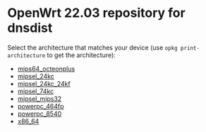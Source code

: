 OpenWrt 22.03 repository for dnsdist
========

Select the architecture that matches your device (use `opkg print-architecture` to get the architecture):

* [mips64_octeonplus](mips64_octeonplus/)
* [mipsel_24kc](mipsel_24kc/)
* [mipsel_24kc_24kf](mipsel_24kc_24kf/)
* [mipsel_74kc](mipsel_74kc/)
* [mipsel_mips32](mipsel_mips32/)
* [powerpc_464fp](powerpc_464fp/)
* [powerpc_8540](powerpc_8540/)
* [x86_64](x86_64/)
